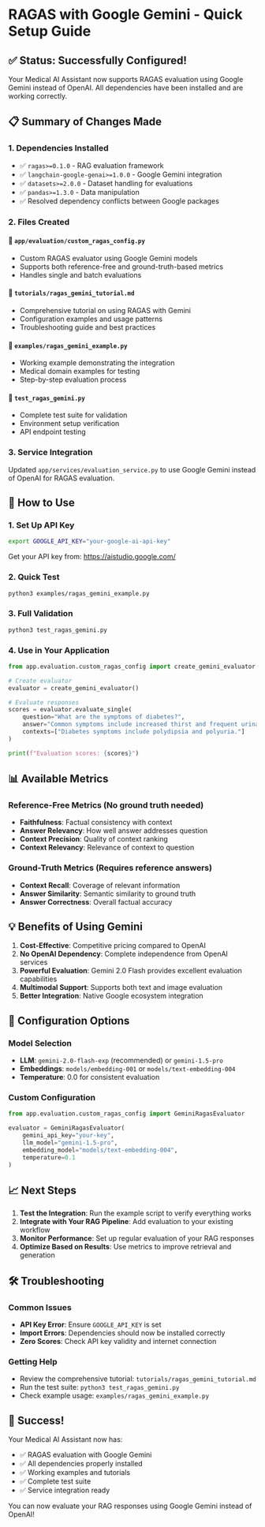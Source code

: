 # RAGAS with Google Gemini - Quick Setup Guide

## ✅ Status: Successfully Configured!

Your Medical AI Assistant now supports RAGAS evaluation using Google Gemini instead of OpenAI. All dependencies have been installed and are working correctly.

## 📋 Summary of Changes Made

### 1. Dependencies Installed

- ✅ `ragas>=0.1.0` - RAG evaluation framework
- ✅ `langchain-google-genai>=1.0.0` - Google Gemini integration
- ✅ `datasets>=2.0.0` - Dataset handling for evaluations
- ✅ `pandas>=1.3.0` - Data manipulation
- ✅ Resolved dependency conflicts between Google packages

### 2. Files Created

#### 📄 `app/evaluation/custom_ragas_config.py`

- Custom RAGAS evaluator using Google Gemini models
- Supports both reference-free and ground-truth-based metrics
- Handles single and batch evaluations

#### 📄 `tutorials/ragas_gemini_tutorial.md`

- Comprehensive tutorial on using RAGAS with Gemini
- Configuration examples and usage patterns
- Troubleshooting guide and best practices

#### 📄 `examples/ragas_gemini_example.py`

- Working example demonstrating the integration
- Medical domain examples for testing
- Step-by-step evaluation process

#### 📄 `test_ragas_gemini.py`

- Complete test suite for validation
- Environment setup verification
- API endpoint testing

### 3. Service Integration

Updated `app/services/evaluation_service.py` to use Google Gemini instead of OpenAI for RAGAS evaluation.

## 🚀 How to Use

### 1. Set Up API Key

```bash
export GOOGLE_API_KEY="your-google-ai-api-key"
```

Get your API key from: https://aistudio.google.com/

### 2. Quick Test

```bash
python3 examples/ragas_gemini_example.py
```

### 3. Full Validation

```bash
python3 test_ragas_gemini.py
```

### 4. Use in Your Application

```python
from app.evaluation.custom_ragas_config import create_gemini_evaluator

# Create evaluator
evaluator = create_gemini_evaluator()

# Evaluate responses
scores = evaluator.evaluate_single(
    question="What are the symptoms of diabetes?",
    answer="Common symptoms include increased thirst and frequent urination.",
    contexts=["Diabetes symptoms include polydipsia and polyuria."]
)

print(f"Evaluation scores: {scores}")
```

## 📊 Available Metrics

### Reference-Free Metrics (No ground truth needed)

- **Faithfulness**: Factual consistency with context
- **Answer Relevancy**: How well answer addresses question
- **Context Precision**: Quality of context ranking
- **Context Relevancy**: Relevance of context to question

### Ground-Truth Metrics (Requires reference answers)

- **Context Recall**: Coverage of relevant information
- **Answer Similarity**: Semantic similarity to ground truth
- **Answer Correctness**: Overall factual accuracy

## 💡 Benefits of Using Gemini

1. **Cost-Effective**: Competitive pricing compared to OpenAI
2. **No OpenAI Dependency**: Complete independence from OpenAI services
3. **Powerful Evaluation**: Gemini 2.0 Flash provides excellent evaluation capabilities
4. **Multimodal Support**: Supports both text and image evaluation
5. **Better Integration**: Native Google ecosystem integration

## 🔧 Configuration Options

### Model Selection

- **LLM**: `gemini-2.0-flash-exp` (recommended) or `gemini-1.5-pro`
- **Embeddings**: `models/embedding-001` or `models/text-embedding-004`
- **Temperature**: 0.0 for consistent evaluation

### Custom Configuration

```python
from app.evaluation.custom_ragas_config import GeminiRagasEvaluator

evaluator = GeminiRagasEvaluator(
    gemini_api_key="your-key",
    llm_model="gemini-1.5-pro",
    embedding_model="models/text-embedding-004",
    temperature=0.1
)
```

## 📈 Next Steps

1. **Test the Integration**: Run the example script to verify everything works
2. **Integrate with Your RAG Pipeline**: Add evaluation to your existing workflow
3. **Monitor Performance**: Set up regular evaluation of your RAG responses
4. **Optimize Based on Results**: Use metrics to improve retrieval and generation

## 🛠 Troubleshooting

### Common Issues

- **API Key Error**: Ensure `GOOGLE_API_KEY` is set
- **Import Errors**: Dependencies should now be installed correctly
- **Zero Scores**: Check API key validity and internet connection

### Getting Help

- Review the comprehensive tutorial: `tutorials/ragas_gemini_tutorial.md`
- Run the test suite: `python3 test_ragas_gemini.py`
- Check example usage: `examples/ragas_gemini_example.py`

## 🎉 Success!

Your Medical AI Assistant now has:

- ✅ RAGAS evaluation with Google Gemini
- ✅ All dependencies properly installed
- ✅ Working examples and tutorials
- ✅ Complete test suite
- ✅ Service integration ready

You can now evaluate your RAG responses using Google Gemini instead of OpenAI!

